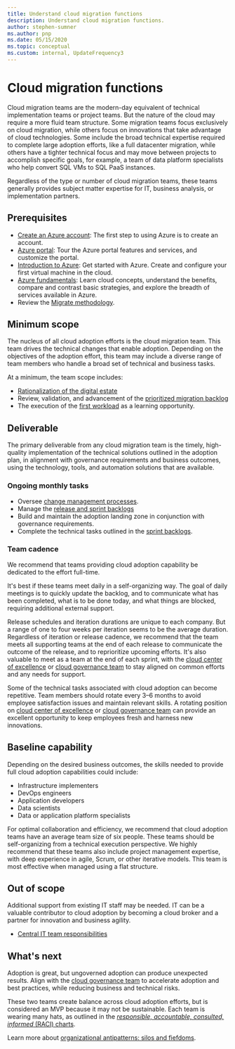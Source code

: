 ```yaml
---
title: Understand cloud migration functions
description: Understand cloud migration functions.
author: stephen-sumner
ms.author: pnp
ms.date: 05/15/2020
ms.topic: conceptual
ms.custom: internal, UpdateFrequency3
---
```


# Cloud migration functions

Cloud migration teams are the modern-day equivalent of technical implementation teams or project teams. But the nature of the cloud may require a more fluid team structure. Some migration teams focus exclusively on cloud migration, while others focus on innovations that take advantage of cloud technologies. Some include the broad technical expertise required to complete large adoption efforts, like a full datacenter migration, while others have a tighter technical focus and may move between projects to accomplish specific goals, for example, a team of data platform specialists who help convert SQL VMs to SQL PaaS instances.

Regardless of the type or number of cloud migration teams, these teams generally provides subject matter expertise for IT, business analysis, or implementation partners.

## Prerequisites

- [Create an Azure account](/training/modules/create-an-azure-account/): The first step to using Azure is to create an account.
- [Azure portal](/training/modules/tour-azure-portal/): Tour the Azure portal features and services, and customize the portal.
- [Introduction to Azure](/training/modules/intro-to-azure-fundamentals/): Get started with Azure. Create and configure your first virtual machine in the cloud.
- [Azure fundamentals](/training/paths/azure-for-the-data-engineer/): Learn cloud concepts, understand the benefits, compare and contrast basic strategies, and explore the breadth of services available in Azure.
- Review the [Migrate methodology](../migrate/index.md).

## Minimum scope

The nucleus of all cloud adoption efforts is the cloud migration team. This team drives the technical changes that enable adoption. Depending on the objectives of the adoption effort, this team may include a diverse range of team members who handle a broad set of technical and business tasks.

At a minimum, the team scope includes:

- [Rationalization of the digital estate](../digital-estate/index.md)
- Review, validation, and advancement of the [prioritized migration backlog](../migrate/migration-considerations/assess/release-iteration-backlog.md)
- The execution of the [first workload](../digital-estate/rationalize.md#select-the-first-workload) as a learning opportunity.

## Deliverable

The primary deliverable from any cloud migration team is the timely, high-quality implementation of the technical solutions outlined in the adoption plan, in alignment with governance requirements and business outcomes, using the technology, tools, and automation solutions that are available.

### Ongoing monthly tasks

- Oversee [change management processes](../migrate/migration-considerations/prerequisites/technical-complexity.md).
- Manage the [release and sprint backlogs](../migrate/migration-considerations/assess/release-iteration-backlog.md)
- Build and maintain the adoption landing zone in conjunction with governance requirements.
- Complete the technical tasks outlined in the [sprint backlogs](../migrate/migration-considerations/assess/release-iteration-backlog.md).

### Team cadence

We recommend that teams providing cloud adoption capability be dedicated to the effort full-time.

It's best if these teams meet daily in a self-organizing way. The goal of daily meetings is to quickly update the backlog, and to communicate what has been completed, what is to be done today, and what things are blocked, requiring additional external support.

Release schedules and iteration durations are unique to each company. But a range of one to four weeks per iteration seems to be the average duration. Regardless of iteration or release cadence, we recommend that the team meets all supporting teams at the end of each release to communicate the outcome of the release, and to reprioritize upcoming efforts. It's also valuable to meet as a team at the end of each sprint, with the [cloud center of excellence](./cloud-center-of-excellence.md) or [cloud governance team](./cloud-governance.md) to stay aligned on common efforts and any needs for support.

Some of the technical tasks associated with cloud adoption can become repetitive. Team members should rotate every 3&ndash;6 months to avoid employee satisfaction issues and maintain relevant skills. A rotating position on [cloud center of excellence](./cloud-center-of-excellence.md) or [cloud governance team](./cloud-governance.md) can provide an excellent opportunity to keep employees fresh and harness new innovations.

## Baseline capability

Depending on the desired business outcomes, the skills needed to provide full cloud adoption capabilities could include:

- Infrastructure implementers
- DevOps engineers
- Application developers
- Data scientists
- Data or application platform specialists

For optimal collaboration and efficiency, we recommend that cloud adoption teams have an average team size of six people. These teams should be self-organizing from a technical execution perspective. We highly recommend that these teams also include project management expertise, with deep experience in agile, Scrum, or other iterative models. This team is most effective when managed using a flat structure.

## Out of scope

Additional support from existing IT staff may be needed. IT can be a valuable contributor to cloud adoption by becoming a cloud broker and a partner for innovation and business agility.

- [Central IT team responsibilities](./central-it.md)

## What's next

Adoption is great, but ungoverned adoption can produce unexpected results. Align with the [cloud governance team](./cloud-governance.md) to accelerate adoption and best practices, while reducing business and technical risks.

These two teams create balance across cloud adoption efforts, but is considered an MVP because it may not be sustainable. Each team is wearing many hats, as outlined in the [*responsible, accountable, consulted, informed* (RACI) charts](../organize/raci-alignment.md).

Learn more about [organizational antipatterns: silos and fiefdoms](./fiefdoms-silos.md).
